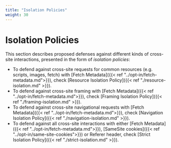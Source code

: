 ```yaml
---
title: "Isolation Policies"
weight: 30
---
```


# Isolation Policies

This section describes proposed defenses against different kinds of cross-site interactions, presented in the form of _isolation policies_:

* To defend against cross-site requests for common resources (e.g. scripts, images, fetch) with [Fetch Metadata]({{< ref "../opt-in/fetch-metadata.md">}}), check [Resource Isolation Policy]({{< ref "./resource-isolation.md" >}}).
* To defend against cross-site framing with [Fetch Metadata]({{< ref "../opt-in/fetch-metadata.md">}}), check [Framing Isolation Policy]({{< ref "./framing-isolation.md" >}}).
* To defend against cross-site navigational requests with [Fetch Metadata]({{< ref "../opt-in/fetch-metadata.md">}}), check [Navigation Isolation Policy]({{< ref "./navigation-isolation.md" >}}).
* To defend against all cross-site interactions with either [Fetch Metadata]({{< ref "../opt-in/fetch-metadata.md">}}), [SameSite cookies]({{< ref "../opt-in/same-site-cookies">}}) or Referer header, check [Strict Isolation Policy]({{< ref "./strict-isolation.md" >}}).
